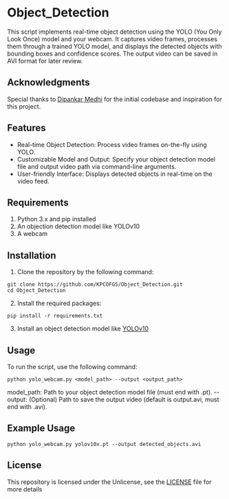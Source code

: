 # Object_Detection

This script implements real-time object detection using the YOLO (You Only Look Once) model and your webcam. It captures video frames, processes them through a trained YOLO model, and displays the detected objects with bounding boxes and confidence scores. The output video can be saved in AVI format for later review.

## Acknowledgments

Special thanks to [Dipankar Medhi](https://dipankarmedh1.medium.com/real-time-object-detection-with-yolo-and-webcam-enhancing-your-computer-vision-skills-861b97c78993) for the initial codebase and inspiration for this project.

## Features
* Real-time Object Detection: Process video frames on-the-fly using YOLO.
* Customizable Model and Output: Specify your object detection model file and output video path via command-line arguments.
* User-friendly Interface: Displays detected objects in real-time on the video feed.

## Requirements
1. Python 3.x and pip installed
2. An objection detection model like YOLOv10
3. A webcam

## Installation

1. Clone the repository by the following command:
```
git clone https://github.com/KPCOFGS/Object_Detection.git
cd Object_Detection
```
2. Install the required packages:
```
pip install -r requirements.txt
```
3. Install an object detection model like [YOLOv10](https://docs.ultralytics.com/models/yolov10/#how-can-i-get-started-with-running-inference-using-yolov10)

## Usage

To run the script, use the following command:
```
python yolo_webcam.py <model_path> --output <output_path>
```
model_path: Path to your object detection model file (must end with .pt).
--output: (Optional) Path to save the output video (default is output.avi, must end with .avi).

## Example Usage
```
python yolo_webcam.py yolov10x.pt --output detected_objects.avi
```

## License

This repository is licensed under the Unlicense, see the [LICENSE](LICENSE) file for more details
